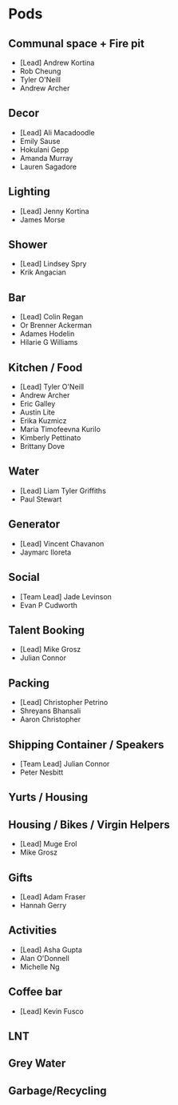 # Pods

## Communal space + Fire pit
* [Lead] Andrew Kortina
* Rob Cheung
* Tyler O'Neill
* Andrew Archer

## Decor
* [Lead] Ali Macadoodle
* Emily Sause
* Hokulani Gepp
* Amanda Murray
* Lauren Sagadore

## Lighting
* [Lead] Jenny Kortina
* James Morse

## Shower
* [Lead] Lindsey Spry
* Krik Angacian

## Bar
* [Lead] Colin Regan
* Or Brenner Ackerman
* Adames Hodelin
* Hilarie G Williams

## Kitchen / Food
* [Lead] Tyler O'Neill
* Andrew Archer
* Eric Galley
* Austin Lite
* Erika Kuzmicz
* Maria Timofeevna Kurilo
* Kimberly Pettinato
* Brittany Dove

## Water
* [Lead] Liam Tyler Griffiths
* Paul Stewart

## Generator
* [Lead] Vincent Chavanon
* Jaymarc Iloreta

## Social
* [Team Lead] Jade Levinson
* Evan P Cudworth

## Talent Booking
* [Lead] Mike Grosz
* Julian Connor

## Packing
* [Lead] Christopher Petrino
* Shreyans Bhansali
* Aaron Christopher

## Shipping Container / Speakers
* [Team Lead] Julian Connor
* Peter Nesbitt

## Yurts / Housing

## Housing / Bikes / Virgin Helpers
* [Lead] Muge Erol
* Mike Grosz

## Gifts
* [Lead] Adam Fraser
* Hannah Gerry

## Activities
* [Lead] Asha Gupta
* Alan O'Donnell
* Michelle Ng

## Coffee bar
* [Lead] Kevin Fusco

## LNT

## Grey Water

## Garbage/Recycling
